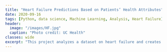 ```yaml
---
title: "Heart Failure Predictions Based on Patients’ Health Attributes"
date: 2020-09-16
tags: [Python, data science, Machine Learning, Analysis, Heart Failure]
header:
  image: "/images/HF.jpg"
  caption: "Photo credit: UC Health"
classes: wide
excerpt: "This project analyzes a dataset on heart failure and creates a prediction based on patients' health records"
---
```

